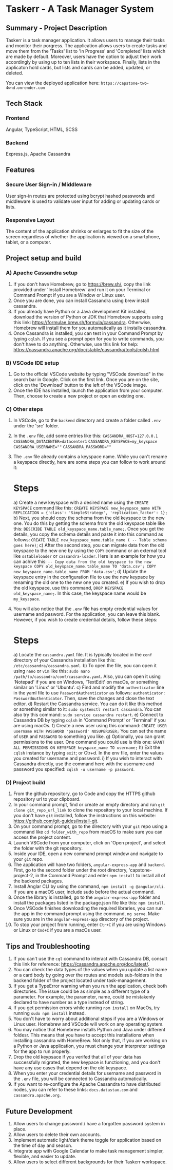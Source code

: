 
# Taskerr - A Task Manager System

## Summary - Project Description

Taskerr is a task manager application. It allows users to manage
their tasks and monitor their porgress. The application allows users
to create tasks and move them from the 'Tasks' list to 'In Progress' and
'Completed' lists which are made by default. Moreover, users have the 
option to adjust their work accordingly by using up to ten lists in their workspace. 
Finally, lists in the applicaton hold cards, but lists and cards can be added, updated, or deleted.

You can view the deployed application here: `https://capstone-two-4wnd.onrender.com`

## Tech Stack

### Frontend

Angular, TypeScript, HTML, SCSS

### Backend

Express.js, Apache Cassandra

## Features

### Secure User Sign-in / Middleware

User sign-in routes are protected using bcrypt hashed passwords and middleware
is used to validate user input for adding or updating cards or lists.

### Responsive Layout

The content of the application shrinks or enlarges to fit the size of the screen regardless of 
whether the application is viewed on a smartphone, tablet, or a computer.

## Project setup and build

### A) Apache Cassandra setup
1. If you don't have Homebrew, go to https://brew.sh/, copy the link provided under 'Install Homebrew'
   and run it on your Terminal or Command Prompt if you are a Window or Linux user.
2. Once you are done, you can install Cassandra using brew install cassandra.
3. If you already have Python or a Java development Kit installed, download the version of Python or
   JDK that Homebrew supports using this link: https://formulae.brew.sh/formula/cassandra. Otherwise,
   Homebrew will install them for you automatically as it installs cassandra.  
4. Once Cassandra is installed, you can test in your Command Prompt by typing `cqlsh`. If you see a prompt
   open for you to write commands, you don't have to do anything. Otherwise, use this link for help:
   https://cassandra.apache.org/doc/stable/cassandra/tools/cqlsh.html
   
### B) VSCode IDE setup
1. Go to the official VSCode website by typing "VSCode download" in the search bar in Google. Click on the first link.
   Once you are on the site, click on the 'Download' button to the left of the VSCode image.
2. Once the IDE has installed, launch the application from your computer. Then, choose to create a new
   project or open an existing one.

### C) Other steps
1. In VSCode, go to the `backend` directory and create a folder called `.env` under the 'src' folder.
2. In the `.env` file, add some entries like this: `CASSANDRA_HOST=127.0.0.1`
                                                   `CASSANDRA_DATACENTER=datacenter1`
                                                   `CASSANDRA_KEYSPACE=my_keyspace`
                                                   `CASSANDRA_USERNAME=""`
                                                   `CASSANDRA_PASSWORD=""`
3. The `.env` file already contains a keyspace name. While you can't rename a keyspace directly, here are some steps you can follow to work around it:

   # Steps
   a) Create a new keyspace with a desired name using the `CREATE KEYSPACE` command like this: `CREATE KEYSPACE new_keyspace_name WITH REPLICATION = {'class': 'SimpleStrategy', 'replication_factor': 1};`
   b) Next, you should copy the schema from the old keyspace to the new one. You do this by getting the
   schema from the old keyspace table like this: `DESCRIBE TABLE old_keyspace_name.table_name;`. Once
   you get the details, you copy the schema details and paste it into this command as follows: `CREATE TABLE new_keyspace_name.table_name (
   -- Table schema goes here)`;
   c) After the second step, you can migrate data from the old keyspace to the new one by using the `COPY` command or an external tool like `sstableloader` or `cassandra-loader`. Here is an example for how you can achive this: `-- Copy data from the old keyspace to the new keyspace COPY old_keyspace_name.table_name TO 'data.csv'; COPY new_keyspace_name.table_name FROM 'data.csv'`;
   d) Update the keyspace entry in the configuration file to use the new keypace by renaming the old one to the new one you created.
   e) If you wish to drop the old keyspace, use this command, `DROP KEYSPACE old_keyspace_name;`. In this case, the keyspace name would be `my_keyspace`.

   
5. You will also notice that the `.env` file has empty credential values for username and pasword. For the application, you can leave this blank. However, if you wish to create credential details, follow these steps:

   # Steps
   a) Locate the `cassandra.yaml` file. It is typically located in the `conf` directory of your Cassandra installation like this: `/etc/cassandra/cassandra.yaml`.
   b) To open the file, you can open it using `nano` or `vim` like this: `sudo nano /path/to/cassandra/conf/cassandra.yaml`. Also, you can open it using 'Notepad' if you are on Windows, 'TextEdit' on macOs, or something similar on 'Linux' or 'Ubuntu'.
   c) Find and modify the `authenticator` line in the yaml file to use `PasswordAuthenticator` as follows:
   `authenticator: PasswordAuthenticator`. Then, save the changes and close the text editor.
   d) Restart the Cassandra service. You can do it like this method or something similar to it: `sudo systemctl restart cassandra`. You can also try this command: `sudo service cassandra restart`.
   e) Connect to Cassandra DB by typing `cqlsh` in 'Command Prompt' or 'Terminal' if you are using macOs.
   f) Create a new user using this command: `CREATE USER username WITH PASSWORD 'password' NOSUPERUSER;`
   You can set the name of `USER` and `PASSWORD` to something you like.
   g) Optionally, you can grant permissions to the user. One command you could use is this one: `GRANT ALL PERMISSIONS ON KEYSPACE keyspace_name TO username;`
   h) Exit the `cqlsh` instance by typing `exit`; or Ctr+d. In the env file, enter the values you created for username and password.
   i) If you wish to interact with Cassandra directly, use the command here with the username and password you specified: `cqlsh -u username -p password`.

### D) Project build
1. From the github repository, go to Code and copy the HTTPS github repository url to your clipboard.
2. In your command prompt, find or create an empty directory and run `git clone git_repo_url_link` to
clone the repository to your local machine. If you don't have `git` installed, follow the instructions 
on this website: https://github.com/git-guides/install-git.
3. On your command prompt, go to the directory with your `git` repo using a command like `cd folder_with_repo`
from macOS to make sure you can access the project content. 
4. Launch VSCode from your computer, click on 'Open project', and select the folder with the git 
repository.
5. Inside your IDE, open a new command prompt window and navigate to your `git` repo.
6. The application will have two folders, `angular-express-app` and `backend`. First, go to the second folder under the
   root directory, 'capstone-project-2, in the Command Prompt and enter `npm install` to install all of the backend packages.
7. Install Anglar CLI by using the command, `npm install -g @angular/cli`. If you are a macOS user, include sudo before the
   actual command.
8. Once the library is installed, go to the `angular-express-app` folder and install the packages listed in the package.json
   file like this: `npm install`.
10. Once VSCode finishes downloading the required libraries, you can run the app in the command prompt using
   the command, `ng serve`. Make sure you are in the `angular-express-app` directory of the project.
11. To stop your project from running, enter `Ctr+C` if you are using Windows or Linux or `Cmd+C` if you are
   a macOs user.

## Tips and Troubleshooting

1. If you can't use the `cql` command to interact with Cassandra DB, consult this
   link for reference: https://cassandra.apache.org/doc/latest/.
2. You can check the data types of the values when you update a list name or a card body 
   by going over the routes and models sub-folders in the backend folder of the project located
   under task-management.
3. If you get a TypeError warning when you run the application, check both directories. The issue
   could be as simple as a different type of a parameter. For example, the parameter, name, could be
   mistakenly declared to have number as a type instead of string.
4. If you get permission errors while running `npm install` on MacOs, try running `sudo npm install`
   instead.
5. You don't have to worry about additional steps if you are a Windows or Linux user. Homebrew and VSCode
   will work on any operating system.
6. You may notice that Homebrew installs Python and Java under different foldesr. This means that you have to accept
   this installations when installing cassandra with HomeBrew. Not only that, if you are working on a Python or Java
   application, you must change your interpreter settings for the app to run properly. 
7. Drop the old keypsace if you verifed that all of your data has successfully migrated, the new keypace
is functioning, and you don't have any use cases that
depend on the old keyspace.
8. When you enter your credential details for username and password in the `.env` file, you will be connected to Cassandra automatically.
9. If you want to re-configure the Apache Cassandra to have distributed nodes, you can refer to these links: `docs.datastax.com` and
   `cassandra.apache.org`.

## Future Development

1. Allow users to change password / have a forgotten password system in place.
2. Allow users to delete their own accounts.
3. Implement automatic light/dark theme toggle for application based on the time
of day and season.
4. Integrate app with Google Calendar to make task management simpler, flexible, and easier to update.
5. Allow users to select different backgrounds for their Taskerr workspace.


